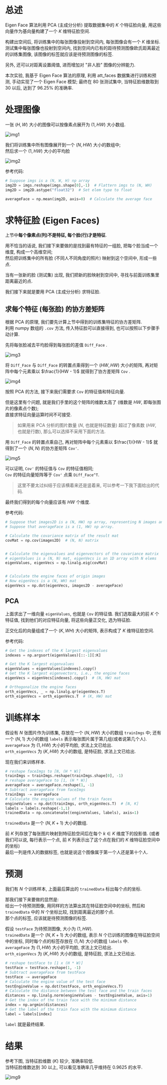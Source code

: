 # 总述

Eigen Face 算法利用 PCA (主成分分析) 提取数据集中的 $K$ 个特征脸向量, 用这些向量作为基向量构建了一个 $K$ 维特征脸空间.

构建出空间后, 将训练集中的每张图像投射到空间内, 每张图像会有一个 $K$ 维坐标. 测试集中每张图像也投射到空间内, 找到空间内已有的距待预测图像欧氏距离最近的训练集图像, 该图像的标签就应该是待预测图像的标签.

另外, 还可以对距离设置阈值, 进而增加对 "非人脸" 图像的分辨能力.

本次实验, 我基于 Eigen Face 算法的原理, 利用 att_faces 数据集进行训练和预测, 手动实现了一个 Eigen Face 模型; 最终在 80 张测试集中, 当特征脸维数取到 30 以后, 达到了 96.25% 的准确率.

# 处理图像

一张 $(H,W)$ 大小的图像可以按像素点展开为 $(1, HW)$ 大小数组.

![img1](https://i.328888.xyz/2023/04/20/iGFkJ5.png)

我们将训练集中所有图像展开到一个 $(N,HW)$ 大小的数组中;  
然后求一个 $(1,HW)$ 大小的平均脸

![img2](https://i.328888.xyz/2023/04/20/iGhHix.png)

参考代码:

```python
# Suppose imgs is a (N, W, H) np array
img2D = imgs.reshape(imgs.shape[0],-1)  # Flattern imgs to (N, WH)
img2D = img2D.astype("float32")  # Set elem type to float

averageFace = np.mean(img2D, axis=0)  # Calculate the average face

```

# 求特征脸 (Eigen Faces)

上节中**每个像素点(列)不是特征, 每个脸(行)才是特征**.

用不恰当的话说, 我们接下来要做的是找到最有特征的一组脸, 把每个脸当成一个维度, 构成一个高维空间;  
然后把训练集中的所有脸 (不同人不同角度的照片) 映射到这个空间中, 形成一些点.  

当有一张新的脸 (测试集) 出现, 我们把新的脸映射到空间中, 寻找与前面训练集里距离最近的点.

我们接下来就是要用 PCA (主成分分析) 求特征脸.

## 求每个特征 (每张脸) 的协方差矩阵

根据 PCA 的原理, 我们要先计算上节中得到的训练集特征的协方差矩阵.  
利用 numpy 数组的 `.cov` 方法, 传入特征脸可以直接得到, 也可以按照以下步骤手动计算.

先将每张脸减去平均脸得到每张脸的差值 `Diff_Face` .

![img3](https://i.328888.xyz/2023/04/20/iGS0da.png)

将 `Diff_Face` 与 `Diff_Face` 的转置点乘得到一个 $(HW,HW)$ 大小的矩阵, 再对矩阵中每个元素乘以 $\frac{1}{HW - 1}$ 就得到了协方差矩阵 `Cov` .

![img4](https://i.328888.xyz/2023/04/20/iGSheo.png)

按照 PCA 的方法, 接下来我们需要求 `Cov` 的特征值和特征向量.  

但是这里有个问题, 就是我们手里的这个矩阵的维数太高了 (维数是 $HW$, 即每张图片的像素点个数);  
直接求特征向量运算时间不可接受.

> 如果用来 PCA 分析的图片数量 ($N$, 也就是特征数量) 超过了像素数 ($HW$, 也就是行数), 那么可以选择不采用下面的方法.

用 `Diff_Face` 的转置点乘自己, 再对矩阵中每个元素乘以 $\frac{1}{HW - 1}$ 就得到了一个 $(N,N)$ 的协方差矩阵 `Cov'`.

![img5](https://i.328888.xyz/2023/04/20/iGSPZa.png)

可以证明, `Cov'` 的特征值与 `Cov` 的特征值相同;  
`Cov` 的特征向量矩阵等于 `Cov'` 点乘 `Diff_Face^T`.

> 这里不要太过纠结于应该横着来还是竖着来, 可以参考一下我下面给出的代码.

最终我们得到的每个向量应该有 $HW$ 个维度.

参考代码:

```python
# Suppose that images2D is a (N, HW) np array, representing N images and each has HW pixels.
# Suppose that averageFace is a (1, HW) np array.

# Calculate the covariance matrix of the result mat
covMat = np.cov(images2D)  # (N, N) matrix


# Calculate the eigenvalues and eigenvectors of the covariance matrix
# eigenValues is a (N, N) mat, eigenVecs is an 1D array with N elems
eigenValues, eigenVecs = np.linalg.eig(covMat)


# Calculate the engine faces of origin images
# Now eigenVecs is a (N, WH) mat
eigenVecs = np.dot(eigenVecs, images2D - averageFace)

```

## PCA
上面求出了一维向量 `eigenValues`, 也就是 `Cov` 的特征值. 我们选取最大的前 $K$ 个特征值, 找到他们的对应特征向量, 将这些向量正交化, 选为特征脸.  

正交化后的向量组成了一个 $(K, WH)$ 大小的矩阵, 表示构成了 $K$ 维特征脸空间.

参考代码:
```python
# Get the indexes of the K largest eigenvalues
indexes = np.argsort(eigenValues)[::-1][:K]

# Get the K largest eigenvalues
eigenValues = eigenValues[indexes].copy()
# Get the K largest eigenvectors, i.e., the engine faces
eigenVecs = eigenVecs[indexes].copy()  # (N, HW) mat

# Orthogonalize the engine faces
orth_eigenVecs, _ = np.linalg.qr(eigenVecs.T)
orth_eigenVecs = orth_eigenVecs.T  # (K, HW) mat
```

# 训练样本

假设有 $N$ 张图片作为训练集, 存放在一个 $(N, HW)$ 大小的数组 `trainImgs` 中; 还有一个 $(N, 1)$ 大小的数组 `labels` 表示每张图片属于第几组(或者说第几个人).  
`averageFace` 为 $(1, HW)$ 大小的平均脸, 求法上文已给出.  
`orth_eigenVecs` 为 $(K, HW)$ 大小的数组, 是特征脸, 求法上文已给出.  

现在我们来训练样本.

```python
# reshape faceImgs to [N, (H * W)]
trainImgs = trainImgs.reshape(trainImgs.shape[0], -1)
# reshape averageFace to [1, (H * W)]
averageFace = averageFace.reshape(1, -1)
# Subtract averageFace from faceImgs
trainImgs -= averageFace
# Calculate the engine values of the train faces
engineValues = np.dot(trainImgs, orth_eigenVecs.T)  # [N, K]
labels = labels.reshape(-1,1)
trainedData = np.concatenate((engineValues, labels), axis=1)
```

`trainedData` 是一个 $(N, K + 1)$ 大小的数组.  

前 $K$ 列存放了每张图片映射到特征脸空间后在每个 $k \in K$ 维度下的投影值. (或者我们可以说, 每行表示一个点, 前 $K$ 列表示出了这个点在我们的 $K$ 维特征脸空间中的坐标)  
最后一列是传入的数据标签, 也就是说这个图像属于第一个人还是第十个人.

# 预测

我们有 $N$ 个训练样本, 上面最后算出的 `trainedData` 标出每个点的坐标.  

那我们接下来要做的显然是:  
给出一个待预测图像, 用同样的方法算出其在特征脸空间中的坐标, 然后和 `trainedData` 中的 $N$ 个坐标比较, 找到距离最近的那个点.  
那个点的标签, 应该就是待预测图像的标签.

假设 `testFace` 为待预测图像, 大小为 $(1, HW)$.  
`trainedData` 是一个 $(N, K + 1)$ 大小的数组, 表示 $N$ 个已训练的图像在特征脸空间中的坐标, 同时每个点的标签存放在 $(1, N)$ 大小的数组 `labels` 中.  
`averageFace` 为 $(1, HW)$ 大小的平均脸, 求法上文已给出.  
`orth_eigenVecs` 为 $(K, HW)$ 大小的数组, 是特征脸, 求法上文已给出.  

```python
# reshape testFace to [1 x (H * W)]
testFace = testFace.reshape(1, -1)
# Subtract averageFace from testFace
testFace -= averageFace
# Calculate the engine value of the test face
testEngineValue = np.dot(testFace, orth_engineVecs.T)
# Calculate the distance between the test face and the train faces
distances = np.linalg.norm(engineValues - testEngineValue, axis=1)
# Get the index of the train face with the minimum distance
index = np.argmin(distances)
# Get the label of the train face with the minimum distance
label = labels[index]
```
`label` 就是最终结果.

# 结果

参考下图, 当特征脸维数 ($K$) 较少, 准确率较低.  
当特征脸维数达到 30 以上, 可以看见准确率几乎维持在 0.9625 的水平.

![img9](https://i.328888.xyz/2023/04/25/isoKfQ.png)